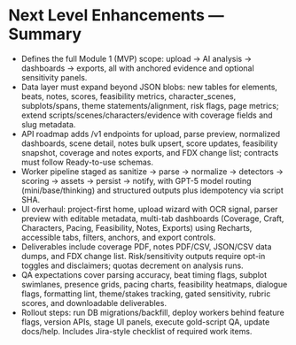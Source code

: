 # Next Level Enhancements — Summary

- Defines the full Module 1 (MVP) scope: upload → AI analysis → dashboards → exports, all with anchored evidence and optional sensitivity panels.
- Data layer must expand beyond JSON blobs: new tables for elements, beats, notes, scores, feasibility metrics, character_scenes, subplots/spans, theme statements/alignment, risk flags, page metrics; extend scripts/scenes/characters/evidence with coverage fields and slug metadata.
- API roadmap adds /v1 endpoints for upload, parse preview, normalized dashboards, scene detail, notes bulk upsert, score updates, feasibility snapshot, coverage and notes exports, and FDX change list; contracts must follow Ready-to-use schemas.
- Worker pipeline staged as sanitize → parse → normalize → detectors → scoring → assets → persist → notify, with GPT-5 model routing (mini/base/thinking) and structured outputs plus idempotency via script SHA.
- UI overhaul: project-first home, upload wizard with OCR signal, parser preview with editable metadata, multi-tab dashboards (Coverage, Craft, Characters, Pacing, Feasibility, Notes, Exports) using Recharts, accessible tabs, filters, anchors, and export controls.
- Deliverables include coverage PDF, notes PDF/CSV, JSON/CSV data dumps, and FDX change list. Risk/sensitivity outputs require opt-in toggles and disclaimers; quotas decrement on analysis runs.
- QA expectations cover parsing accuracy, beat timing flags, subplot swimlanes, presence grids, pacing charts, feasibility heatmaps, dialogue flags, formatting lint, theme/stakes tracking, gated sensitivity, rubric scores, and downloadable deliverables.
- Rollout steps: run DB migrations/backfill, deploy workers behind feature flags, version APIs, stage UI panels, execute gold-script QA, update docs/help. Includes Jira-style checklist of required work items.

